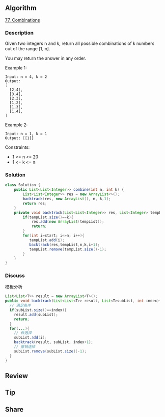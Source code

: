 ## Algorithm

[77. Combinations](https://leetcode.com/problems/combinations/)

### Description

Given two integers n and k, return all possible combinations of k numbers out of the range [1, n].

You may return the answer in any order.


Example 1:

```
Input: n = 4, k = 2
Output:
[
  [2,4],
  [3,4],
  [2,3],
  [1,2],
  [1,3],
  [1,4],
]
```

Example 2:

```
Input: n = 1, k = 1
Output: [[1]]
```

Constraints:

- 1 <= n <= 20
- 1 <= k <= n

### Solution

```java
class Solution {
    public List<List<Integer>> combine(int n, int k) {
        List<List<Integer>> res = new ArrayList<>();
        backtrack(res, new ArrayList(), n, k,1);
        return res;
    }
    private void backtrack(List<List<Integer>> res, List<Integer> tempList, int n, int k,int start){
        if(tempList.size()==k){
            res.add(new ArrayList(tempList));
            return;
        }
        for(int i=start; i<=n; i++){
           tempList.add(i);
           backtrack(res,tempList,n,k,i+1);
           tempList.remove(tempList.size()-1);
        }
    }
}
```

### Discuss

模板分析

```Java
List<List<T>> result = new ArrayList<T>();
public void backtrack(List<List<T>> result, List<T>subList, int index){
  // 满足条件
  if(subList.size()==index){
    result.add(subList);
    return;
  }
  for(...){
    // 做选择
    subList.add(i);
    backtrack(result, subList, index+1);
    // 撤销选择
    subList.remove(subList.size()-1);
  }
}
```

## Review


## Tip


## Share
